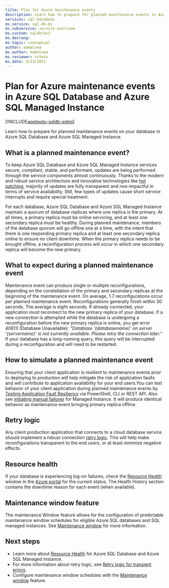 ```yaml
---
title: Plan for Azure maintenance events
description: Learn how to prepare for planned maintenance events in Azure SQL Database and Azure SQL Managed Instance.
services: sql-database
ms.service: sql-db-mi
ms.subservice: service-overview
ms.custom: sqldbrb=1
ms.devlang: 
ms.topic: conceptual
author: aamalvea
ms.author: aamalvea
ms.reviewer: sstein
ms.date: 3/23/2021
---
```


# Plan for Azure maintenance events in Azure SQL Database and Azure SQL Managed Instance
[!INCLUDE[appliesto-sqldb-sqlmi](../includes/appliesto-sqldb-sqlmi.md)]

Learn how to prepare for planned maintenance events on your database in Azure SQL Database and Azure SQL Managed Instance.

## What is a planned maintenance event?

To keep Azure SQL Database and Azure SQL Managed Instance services secure, compliant, stable, and performant, updates are being performed through the service components almost continuously. Thanks to the modern and robust service architecture and innovative technologies like [hot patching](https://aka.ms/azuresqlhotpatching), majority of updates are fully transparent and non-impactful in terms of service availability. Still, few types of updates cause short service interrupts and require special treatment. 

For each database, Azure SQL Database and Azure SQL Managed Instance maintain a quorum of database replicas where one replica is the primary. At all times, a primary replica must be online servicing, and at least one secondary replica must be healthy. During planned maintenance, members of the database quorum will go offline one at a time, with the intent that there is one responding primary replica and at least one secondary replica online to ensure no client downtime. When the primary replica needs to be brought offline, a reconfiguration process will occur in which one secondary replica will become the new primary.  

## What to expect during a planned maintenance event

Maintenance event can produce single or multiple reconfigurations, depending on the constellation of the primary and secondary replicas at the beginning of the maintenance event. On average, 1.7 reconfigurations occur per planned maintenance event. Reconfigurations generally finish within 30 seconds. The average is eight seconds. If already connected, your application must reconnect to the new primary replica of your database. If a new connection is attempted while the database is undergoing a reconfiguration before the new primary replica is online, you get error 40613 (Database Unavailable): *"Database '{databasename}' on server '{servername}' is not currently available. Please retry the connection later."* If your database has a long-running query, this query will be interrupted during a reconfiguration and will need to be restarted.

## How to simulate a planned maintenance event

Ensuring that your client application is resilient to maintenance events prior to deploying to production will help mitigate the risk of application faults and will contribute to application availability for your end users.You can test behavior of your client application during planned maintenance events by [Testing Application Fault Resiliency](./high-availability-sla.md#testing-application-fault-resiliency) via PowerShell, CLI or REST API. Also see [initiating manual failover](https://aka.ms/mifailover-techblog) for Managed Instance. It will produce identical behavior as maintenance event bringing primary replica offline.

## Retry logic

Any client production application that connects to a cloud database service should implement a robust connection [retry logic](troubleshoot-common-connectivity-issues.md#retry-logic-for-transient-errors). This will help make reconfigurations transparent to the end users, or at least minimize negative effects.

## Resource health

If your database is experiencing log-on failures, check the [Resource Health](../../service-health/resource-health-overview.md#get-started) window in the [Azure portal](https://portal.azure.com) for the current status. The Health History section contains the downtime reason for each event (when available).

## Maintenance window feature

The maintenance Window feature allows for the configuration of predictable maintenance window schedules for eligible Azure SQL databases and SQL managed instances. See [Maintenance window](maintenance-window.md) for more information.

## Next steps

- Learn more about [Resource Health](resource-health-to-troubleshoot-connectivity.md) for Azure SQL Database and Azure SQL Managed Instance.
- For more information about retry logic, see [Retry logic for transient errors](troubleshoot-common-connectivity-issues.md#retry-logic-for-transient-errors).
- Configure maintenance window schedules with the [Maintenance window](maintenance-window.md) feature.